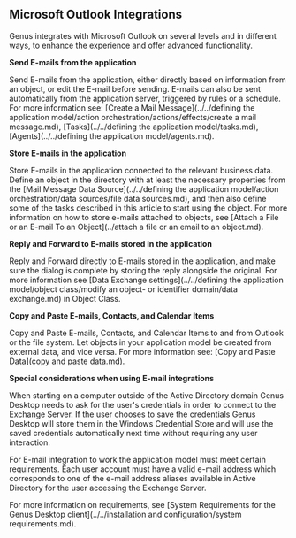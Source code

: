 ## Microsoft Outlook Integrations

Genus integrates with Microsoft Outlook on several levels and in different ways, to enhance the experience and offer advanced functionality.

**Send E-mails from the application**

Send E-mails from the application, either directly based on information from an object, or edit the E-mail before sending. E-mails can also be sent automatically from the application server, triggered by rules or a schedule. For more information see: [Create a Mail Message](../../defining the application model/action orchestration/actions/effects/create a mail message.md), [Tasks](../../defining the application model/tasks.md), [Agents](../../defining the application model/agents.md).

**Store E-mails in the application**

Store E-mails in the application connected to the relevant business data. Define an object in the directory with at least the necessary properties from the [Mail Message Data Source](../../defining the application model/action orchestration/data sources/file data sources.md), and then also define some of the tasks described in this article to start using the object. For more information on how to store e-mails attached to objects, see [Attach a File or an E-mail To an Object](../attach a file or an email to an object.md).

**Reply and Forward to E-mails stored in the application**

Reply and Forward directly to E-mails stored in the application, and make sure the dialog is complete by storing the reply alongside the original. For more information see [Data Exchange settings](../../defining the application model/object class/modify an object- or identifier domain/data exchange.md) in Object Class.

**Copy and Paste E-mails, Contacts, and Calendar Items**

Copy and Paste E-mails, Contacts, and Calendar Items to and from Outlook or the file system. Let objects in your application model be created from external data, and vice versa. For more information see: [Copy and Paste Data](copy and paste data.md).

**Special considerations when using E-mail integrations**

When starting on a computer outside of the Active Directory domain Genus Desktop needs to ask for the user's credentials in order to connect to the Exchange Server. If the user chooses to save the credentials Genus Desktop will store them in the Windows Credential Store and will use the saved credentials automatically next time without requiring any user interaction.  

For E-mail integration to work the application model must meet certain requirements. Each user account must have a valid e-mail address which corresponds to one of the e-mail address aliases available in Active Directory for the user accessing the Exchange Server.  

For more information on requirements, see [System Requirements for the Genus Desktop client](../../installation and configuration/system requirements.md).
